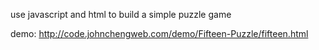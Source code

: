 use javascript and html to build a simple puzzle game

demo: http://code.johnchengweb.com/demo/Fifteen-Puzzle/fifteen.html
